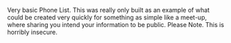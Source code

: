 Very basic Phone List.
This was really only built as an example of what could be created very quickly for something as simple like a meet-up, where sharing you intend your information to be public.
Please Note.
This is horribly insecure.
